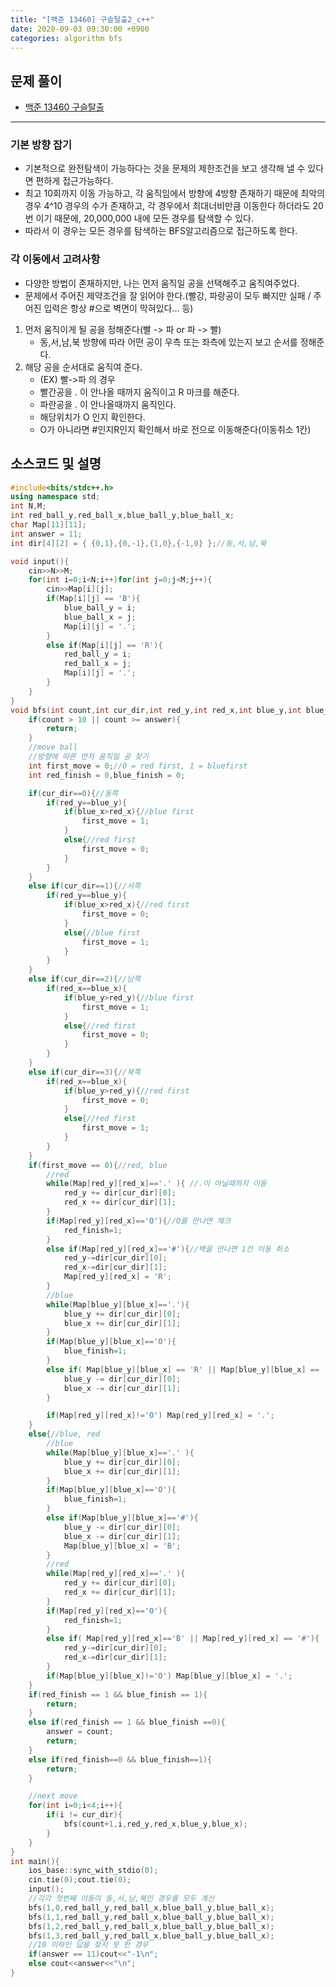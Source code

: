 ```yaml
---
title: "[백준 13460] 구슬탈출2_c++"
date: 2020-09-03 09:30:00 +0900
categories: algorithm bfs
---
```


## 문제 풀이
- [백준 13460 구슬탈출](https://www.acmicpc.net/problem/13460)
---
### 기본 방향 잡기
- 기본적으로 완전탐색이 가능하다는 것을 문제의 제한조건을 보고 생각해 낼 수 있다면 편하게 접근가능하다.
- 최고 10회까지 이동 가능하고, 각 움직임에서 방향에 4방향 존재하기 때문에 최악의 경우 4^10 경우의 수가 존재하고, 각 경우에서 최대너비만큼 이동한다 하더라도 20번 이기 때문에, 20,000,000 내에 모든 경우를 탐색할 수 있다.
- 따라서 이 경우는 모든 경우를 탐색하는 BFS알고리즘으로 접근하도록 한다.
  
### 각 이동에서 고려사항
- 다양한 방법이 존재하지만, 나는 먼저 움직일 공을 선택해주고 움직여주었다.
- 문제에서 주어진 제약조건을 잘 읽어야 한다.(빨강, 파랑공이 모두 빠지만 실패 / 주어진 입력은 항상 #으로 벽면이 막혀있다... 등)

1. 먼저 움직이게 될 공을 정해준다(빨 -> 파 or 파 -> 빨)
    - 동,서,남,북 방향에 따라 어떤 공이 우측 또는 좌측에 있는지 보고 순서를 정해준다.
2. 해당 공을 순서대로 움직여 준다.
    - (EX) 빨->파 의 경우
    - 빨간공을 . 이 안나올 때까지 움직이고 R 마크를 해준다.
    - 파란공을 . 이 안나올때까지 움직인다.
    - 해당위치가 O 인지 확인한다.
    - O가 아니라면 #인지R인지 확인해서 바로 전으로 이동해준다(이동취소 1칸)


## 소스코드 및 설명

```c++
#include<bits/stdc++.h>
using namespace std;
int N,M;
int red_ball_y,red_ball_x,blue_ball_y,blue_ball_x;
char Map[11][11];
int answer = 11;
int dir[4][2] = { {0,1},{0,-1},{1,0},{-1,0} };//동,서,남,북

void input(){
    cin>>N>>M;
    for(int i=0;i<N;i++)for(int j=0;j<M;j++){
        cin>>Map[i][j];
        if(Map[i][j] == 'B'){
            blue_ball_y = i;
            blue_ball_x = j;
            Map[i][j] = '.';
        }
        else if(Map[i][j] == 'R'){
            red_ball_y = i;
            red_ball_x = j;
            Map[i][j] = '.';
        }
    }
}
void bfs(int count,int cur_dir,int red_y,int red_x,int blue_y,int blue_x){
    if(count > 10 || count >= answer){
        return;
    }
    //move ball
    //방향에 따른 먼저 움직일 공 찾기
    int first_move = 0;//0 = red first, 1 = bluefirst
    int red_finish = 0,blue_finish = 0;

    if(cur_dir==0){//동쪽
        if(red_y==blue_y){
            if(blue_x>red_x){//blue first
                first_move = 1;
            }
            else{//red first
                first_move = 0;
            }
        }
    }
    else if(cur_dir==1){//서쪽
        if(red_y==blue_y){
            if(blue_x>red_x){//red first
                first_move = 0;
            }
            else{//blue first
                first_move = 1;
            }
        }
    }
    else if(cur_dir==2){//남쪽
        if(red_x==blue_x){
            if(blue_y>red_y){//blue first
                first_move = 1;
            }
            else{//red first
                first_move = 0;
            }
        }
    }
    else if(cur_dir==3){//북쪽
        if(red_x==blue_x){
            if(blue_y>red_y){//red first
                first_move = 0;
            }
            else{//red first
                first_move = 1;
            }
        }
    }
    if(first_move == 0){//red, blue
        //red
        while(Map[red_y][red_x]=='.' ){ //.이 아닐때까지 이동
            red_y += dir[cur_dir][0];
            red_x += dir[cur_dir][1];
        }
        if(Map[red_y][red_x]=='O'){//O를 만나면 체크
            red_finish=1;
        }
        else if(Map[red_y][red_x]=='#'){//벽을 만나면 1칸 이동 취소
            red_y-=dir[cur_dir][0];
            red_x-=dir[cur_dir][1];
            Map[red_y][red_x] = 'R';
        }
        //blue
        while(Map[blue_y][blue_x]=='.'){
            blue_y += dir[cur_dir][0];
            blue_x += dir[cur_dir][1];
        }
        if(Map[blue_y][blue_x]=='O'){
            blue_finish=1;
        }
        else if( Map[blue_y][blue_x] == 'R' || Map[blue_y][blue_x] == '#'){
            blue_y -= dir[cur_dir][0];
            blue_x -= dir[cur_dir][1];
        }

        if(Map[red_y][red_x]!='O') Map[red_y][red_x] = '.';
    }
    else{//blue, red
        //blue
        while(Map[blue_y][blue_x]=='.' ){
            blue_y += dir[cur_dir][0];
            blue_x += dir[cur_dir][1];
        }
        if(Map[blue_y][blue_x]=='O'){
            blue_finish=1;
        }
        else if(Map[blue_y][blue_x]=='#'){
            blue_y -= dir[cur_dir][0];
            blue_x -= dir[cur_dir][1];
            Map[blue_y][blue_x] = 'B';
        }
        //red
        while(Map[red_y][red_x]=='.' ){
            red_y += dir[cur_dir][0];
            red_x += dir[cur_dir][1];
        }
        if(Map[red_y][red_x]=='O'){
            red_finish=1;
        }
        else if( Map[red_y][red_x]=='B' || Map[red_y][red_x] == '#'){
            red_y-=dir[cur_dir][0];
            red_x-=dir[cur_dir][1];
        }
        if(Map[blue_y][blue_x]!='O') Map[blue_y][blue_x] = '.';
    }
    if(red_finish == 1 && blue_finish == 1){
        return;
    }
    else if(red_finish == 1 && blue_finish ==0){
        answer = count;
        return;
    }
    else if(red_finish==0 && blue_finish==1){
        return;
    }

    //next move
    for(int i=0;i<4;i++){
        if(i != cur_dir){
            bfs(count+1,i,red_y,red_x,blue_y,blue_x);
        }
    }
}
int main(){
    ios_base::sync_with_stdio(0);
    cin.tie(0);cout.tie(0);
    input();
    //각각 첫번째 이동이 동,서,남,북인 경우를 모두 계산
    bfs(1,0,red_ball_y,red_ball_x,blue_ball_y,blue_ball_x);
    bfs(1,1,red_ball_y,red_ball_x,blue_ball_y,blue_ball_x);
    bfs(1,2,red_ball_y,red_ball_x,blue_ball_y,blue_ball_x);
    bfs(1,3,red_ball_y,red_ball_x,blue_ball_y,blue_ball_x);
    //10 이하인 답을 찾지 못 한 경우
    if(answer == 11)cout<<"-1\n";
    else cout<<answer<<"\n";
}
```